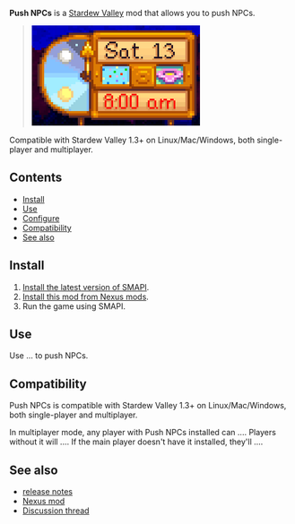 **Push NPCs** is a [Stardew Valley](http://stardewvalley.net/) mod that allows you to push NPCs.

> ![](screenshots/clock.png)

Compatible with Stardew Valley 1.3+ on Linux/Mac/Windows, both single-player and multiplayer.

## Contents
* [Install](#install)
* [Use](#use)
* [Configure](#configure)
* [Compatibility](#Compatibility)
* [See also](#see-also)

## Install
1. [Install the latest version of SMAPI](https://smapi.io/).
1. [Install this mod from Nexus mods](http://www.nexusmods.com/stardewvalley/mods/1369).
1. Run the game using SMAPI.

## Use
Use ... to push NPCs.

## Compatibility
Push NPCs is compatible with Stardew Valley 1.3+ on Linux/Mac/Windows, both single-player and
multiplayer.

In multiplayer mode, any player with Push NPCs installed can .... Players without
it will .... If the main player doesn't have it installed, they'll ....

## See also
* [release notes](release-notes.md)
* [Nexus mod](http://www.nexusmods.com/stardewvalley/mods/...)
* [Discussion thread](http://community.playstarbound.com/threads/...)
